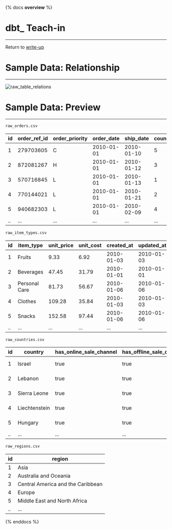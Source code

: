 {% docs __overview__ %}
# dbt_ Teach-in
---
Return to [write-up](/dbt-teach-in/)


# Sample Data: Relationship
---
![raw_table_relations](assets/raw_table_relations.png)


# Sample Data: Preview
---
```bash
raw_orders.csv
```
|id |order_ref_id                 |order_priority|order_date |ship_date |country_id|sales_channel|item_type_id|units_sold|total_revenue|total_cost|total_profit|created_at|updated_at|
|---|-----------------------------|--------------|-----------|----------|----------|-------------|------------|----------|-------------|----------|------------|----------|----------|
|1  |279703605                    |C             |2010-01-01 |2010-01-10|5         |Offline      |8           |9367      |2391207.76   |1493287.14|897920.62   |2010-01-01|2010-01-10|
|2  |872081267                    |H             |2010-01-01 |2010-01-12|3         |Online       |2           |7081      |335993.45    |225104.99 |110888.46   |2010-01-01|2010-01-12|
|3  |570716845                    |L             |2010-01-01 |2010-01-13|1         |Offline      |10          |6652      |2908254.4    |1751671.16|1156583.24  |2010-01-01|2010-01-13|
|4  |770144021                    |L             |2010-01-01 |2010-01-21|2         |Offline      |2           |1585      |75208.25     |50387.15  |24821.1     |2010-01-01|2010-01-21|
|5  |940682303                    |L             |2010-01-01 |2010-02-09|4         |Online       |7           |7652      |1574016.4    |896125.72 |677890.68   |2010-01-01|2010-02-09|
|.. |...                          |...           |...        |...       |...       |...          |...         |...       |...          |...       |...         |...       |...       |

```bash
raw_item_types.csv
```
|id |item_type                    |unit_price|unit_cost                                    |created_at|updated_at|
|---|-----------------------------|----------|---------------------------------------------|----------|----------|
|1  |Fruits                       |9.33      |6.92                                         |2010-01-03|2010-01-03|
|2  |Beverages                    |47.45     |31.79                                        |2010-01-01|2010-01-01|
|3  |Personal Care                |81.73     |56.67                                        |2010-01-06|2010-01-06|
|4  |Clothes                      |109.28    |35.84                                        |2010-01-03|2010-01-03|
|5  |Snacks                       |152.58    |97.44                                        |2010-01-06|2010-01-06|
|.. |...                          |...       |...                                          |...       |...       |

```bash
raw_countries.csv
```
|id |country                      |has_online_sale_channel|has_offline_sale_channel                     |region_id|created_at|updated_at|
|---|-----------------------------|-----------------------|---------------------------------------------|---------|----------|----------|
|1  |Israel                       |true                   |true                                         |5        |2010-01-01|2010-01-01|
|2  |Lebanon                      |true                   |true                                         |5        |2010-01-01|2010-01-01|
|3  |Sierra Leone                 |true                   |true                                         |7        |2010-01-01|2010-01-01|
|4  |Liechtenstein                |true                   |true                                         |4        |2010-01-01|2010-01-01|
|5  |Hungary                      |true                   |true                                         |4        |2010-01-01|2010-01-01|
|.. |...                          |...                    |...                                          |...      |...       |...       |


```bash
raw_regions.csv
```
|id |region                       |
|---|-----------------------------|
|1  |Asia                         |
|2  |Australia and Oceania        |
|3  |Central America and the Caribbean|
|4  |Europe                       |
|5  |Middle East and North Africa |
|.. |...                          |


{% enddocs %}
